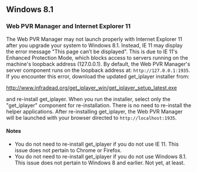 ## Windows 8.1

### Web PVR Manager and Internet Explorer 11

The Web PVR Manager may not launch properly with Internet Explorer 11 after you upgrade your system to Windows 8.1.  Instead, IE 11 may display the error message "This page can’t be displayed".  This is due to IE 11's Enhanced Protection Mode, which blocks access to servers running on the machine's loopback address (127.0.0.1).  By default, the Web PVR Manager's server component runs on the loopback address at: `http://127.0.0.1:1935`.  If you encounter this error, download the updated get_iplayer installer from:

<http://www.infradead.org/get_iplayer_win/get_iplayer_setup_latest.exe>

and re-install get_iplayer.  When you run the installer, select only the "get_iplayer" component for re-installation.  There is no need to re-install the helper applications.  After re-installing get_iplayer, the Web PVR Manager will be launched with your browser directed to `http://localhost:1935`.

#### Notes

* You do not need to re-install get_iplayer if you do not use IE 11.  This issue does not pertain to Chrome or Firefox.
* You do not need to re-install get_iplayer if you do not use Windows 8.1.  This issue does not pertain to Windows 8 and earlier.  Not yet, at least.
